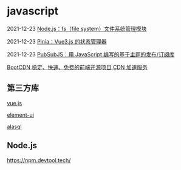 # javascript

2021-12-23 [Node.js：fs（file system）文件系统管理模块](https://pengshiyu.blog.csdn.net/article/details/122111586)

2021-12-23 [Pinia：Vue3.js 的状态管理器](https://pengshiyu.blog.csdn.net/article/details/122101558)

2021-12-23 [PubSubJS：用 JavaScript 编写的基于主题的发布/订阅库](https://pengshiyu.blog.csdn.net/article/details/122100104)

[BootCDN 稳定、快速、免费的前端开源项目 CDN 加速服务](https://www.bootcdn.cn/)

## 第三方库

[vue.js](https://cn.vuejs.org/v2/guide/)

[element-ui](https://element.eleme.cn/#/zh-CN/component/installation)

[alasql](http://alasql.org/)

## Node.js

https://npm.devtool.tech/
